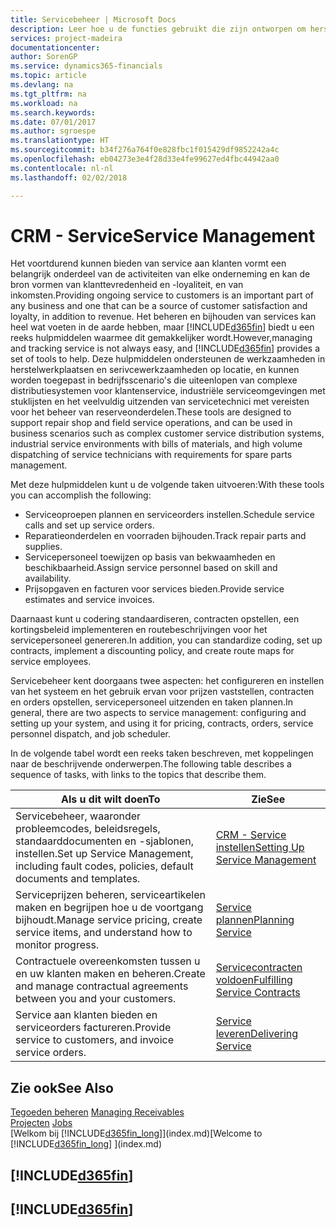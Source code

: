 ```yaml
---
title: Servicebeheer | Microsoft Docs
description: Leer hoe u de functies gebruikt die zijn ontworpen om herstelwerkplaats- en serivcewerkzaamheden te ondersteunen.
services: project-madeira
documentationcenter: 
author: SorenGP
ms.service: dynamics365-financials
ms.topic: article
ms.devlang: na
ms.tgt_pltfrm: na
ms.workload: na
ms.search.keywords: 
ms.date: 07/01/2017
ms.author: sgroespe
ms.translationtype: HT
ms.sourcegitcommit: b34f276a764f0e828fbc1f015429df9852242a4c
ms.openlocfilehash: eb04273e3e4f28d33e4fe99627ed4fbc44942aa0
ms.contentlocale: nl-nl
ms.lasthandoff: 02/02/2018

---
```

# <a name="service-management"></a><span data-ttu-id="52c4f-103">CRM - Service</span><span class="sxs-lookup"><span data-stu-id="52c4f-103">Service Management</span></span>
<span data-ttu-id="52c4f-104">Het voortdurend kunnen bieden van service aan klanten vormt een belangrijk onderdeel van de activiteiten van elke onderneming en kan de bron vormen van klanttevredenheid en -loyaliteit, en van inkomsten.</span><span class="sxs-lookup"><span data-stu-id="52c4f-104">Providing ongoing service to customers is an important part of any business and one that can be a source of customer satisfaction and loyalty, in addition to revenue.</span></span> <span data-ttu-id="52c4f-105">Het beheren en bijhouden van services kan heel wat voeten in de aarde hebben, maar [!INCLUDE[d365fin](includes/d365fin_md.md)] biedt u een reeks hulpmiddelen waarmee dit gemakkelijker wordt.</span><span class="sxs-lookup"><span data-stu-id="52c4f-105">However,managing and tracking service is not always easy, and [!INCLUDE[d365fin](includes/d365fin_md.md)] provides a set of tools to help.</span></span> <span data-ttu-id="52c4f-106">Deze hulpmiddelen ondersteunen de werkzaamheden in herstelwerkplaatsen en serivcewerkzaamheden op locatie, en kunnen worden toegepast in bedrijfsscenario's die uiteenlopen van complexe distributiesystemen voor klantenservice, industriële serviceomgevingen met stuklijsten en het veelvuldig uitzenden van servicetechnici met vereisten voor het beheer van reserveonderdelen.</span><span class="sxs-lookup"><span data-stu-id="52c4f-106">These tools are designed to support repair shop and field service operations, and can be used in business scenarios such as complex customer service distribution systems, industrial service environments with bills of materials, and high volume dispatching of service technicians with requirements for spare parts management.</span></span>  

 <span data-ttu-id="52c4f-107">Met deze hulpmiddelen kunt u de volgende taken uitvoeren:</span><span class="sxs-lookup"><span data-stu-id="52c4f-107">With these tools you can accomplish the following:</span></span>  

* <span data-ttu-id="52c4f-108">Serviceoproepen plannen en serviceorders instellen.</span><span class="sxs-lookup"><span data-stu-id="52c4f-108">Schedule service calls and set up service orders.</span></span>  
* <span data-ttu-id="52c4f-109">Reparatieonderdelen en voorraden bijhouden.</span><span class="sxs-lookup"><span data-stu-id="52c4f-109">Track repair parts and supplies.</span></span>  
* <span data-ttu-id="52c4f-110">Servicepersoneel toewijzen op basis van bekwaamheden en beschikbaarheid.</span><span class="sxs-lookup"><span data-stu-id="52c4f-110">Assign service personnel based on skill and availability.</span></span>  
* <span data-ttu-id="52c4f-111">Prijsopgaven en facturen voor services bieden.</span><span class="sxs-lookup"><span data-stu-id="52c4f-111">Provide service estimates and service invoices.</span></span>  

<span data-ttu-id="52c4f-112">Daarnaast kunt u codering standaardiseren, contracten opstellen, een kortingsbeleid implementeren en routebeschrijvingen voor het servicepersoneel genereren.</span><span class="sxs-lookup"><span data-stu-id="52c4f-112">In addition, you can standardize coding, set up contracts, implement a discounting policy, and create route maps for service employees.</span></span>  

<span data-ttu-id="52c4f-113">Servicebeheer kent doorgaans twee aspecten: het configureren en instellen van het systeem en het gebruik ervan voor prijzen vaststellen, contracten en orders opstellen, servicepersoneel uitzenden en taken plannen.</span><span class="sxs-lookup"><span data-stu-id="52c4f-113">In general, there are two aspects to service management: configuring and setting up your system, and using it for pricing, contracts, orders, service personnel dispatch, and job scheduler.</span></span>  

<span data-ttu-id="52c4f-114">In de volgende tabel wordt een reeks taken beschreven, met koppelingen naar de beschrijvende onderwerpen.</span><span class="sxs-lookup"><span data-stu-id="52c4f-114">The following table describes a sequence of tasks, with links to the topics that describe them.</span></span>   

|<span data-ttu-id="52c4f-115">**Als u dit wilt doen**</span><span class="sxs-lookup"><span data-stu-id="52c4f-115">**To**</span></span>|<span data-ttu-id="52c4f-116">**Zie**</span><span class="sxs-lookup"><span data-stu-id="52c4f-116">**See**</span></span>|  
|------------|-------------|  
|<span data-ttu-id="52c4f-117">Servicebeheer, waaronder probleemcodes, beleidsregels, standaarddocumenten en -sjablonen, instellen.</span><span class="sxs-lookup"><span data-stu-id="52c4f-117">Set up Service Management, including fault codes, policies, default documents and templates.</span></span>|[<span data-ttu-id="52c4f-118">CRM - Service instellen</span><span class="sxs-lookup"><span data-stu-id="52c4f-118">Setting Up Service Management</span></span>](service-setup-service.md)|  
|<span data-ttu-id="52c4f-119">Serviceprijzen beheren, serviceartikelen maken en begrijpen hoe u de voortgang bijhoudt.</span><span class="sxs-lookup"><span data-stu-id="52c4f-119">Manage service pricing, create service items, and understand how to monitor progress.</span></span>|[<span data-ttu-id="52c4f-120">Service plannen</span><span class="sxs-lookup"><span data-stu-id="52c4f-120">Planning Service</span></span>](service-plan-service.md)|  
|<span data-ttu-id="52c4f-121">Contractuele overeenkomsten tussen u en uw klanten maken en beheren.</span><span class="sxs-lookup"><span data-stu-id="52c4f-121">Create and manage contractual agreements between you and your customers.</span></span>|[<span data-ttu-id="52c4f-122">Servicecontracten voldoen</span><span class="sxs-lookup"><span data-stu-id="52c4f-122">Fulfilling Service Contracts</span></span>](service-fulfill-service-contracts.md)|  
|<span data-ttu-id="52c4f-123">Service aan klanten bieden en serviceorders factureren.</span><span class="sxs-lookup"><span data-stu-id="52c4f-123">Provide service to customers, and invoice service orders.</span></span>|[<span data-ttu-id="52c4f-124">Service leveren</span><span class="sxs-lookup"><span data-stu-id="52c4f-124">Delivering Service</span></span>](service-deliver-service.md)|  

## <a name="see-also"></a><span data-ttu-id="52c4f-125">Zie ook</span><span class="sxs-lookup"><span data-stu-id="52c4f-125">See Also</span></span>  
<span data-ttu-id="52c4f-126">[Tegoeden beheren](receivables-manage-receivables.md) </span><span class="sxs-lookup"><span data-stu-id="52c4f-126">[Managing Receivables](receivables-manage-receivables.md) </span></span>  
<span data-ttu-id="52c4f-127">[Projecten](projects-how-create-jobs.md) </span><span class="sxs-lookup"><span data-stu-id="52c4f-127">[Jobs](projects-how-create-jobs.md) </span></span>  
<span data-ttu-id="52c4f-128">[Welkom bij [!INCLUDE[d365fin_long](includes/d365fin_long_md.md)]](index.md)</span><span class="sxs-lookup"><span data-stu-id="52c4f-128">[Welcome to [!INCLUDE[d365fin_long](includes/d365fin_long_md.md)] ](index.md)</span></span>

## [!INCLUDE[d365fin](includes/free_trial_md.md)]  
## [!INCLUDE[d365fin](includes/training_link_md.md)]

